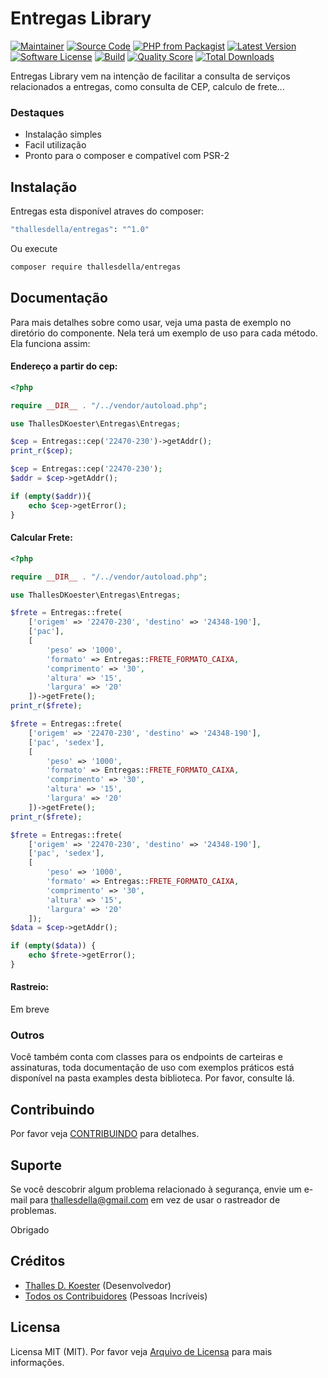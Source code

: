 # Entregas Library

[![Maintainer](http://img.shields.io/badge/maintainer-@thalleskoester-blue.svg?style=flat-square)](https://www.instagram.com/thalleskoester/)
[![Source Code](http://img.shields.io/badge/source-thallesdella/entregas-blue.svg?style=flat-square)](https://github.com/thallesdella/entregas)
[![PHP from Packagist](https://img.shields.io/packagist/php-v/thallesdella/entregas.svg?style=flat-square)](https://packagist.org/packages/thallesdella/entregas)
[![Latest Version](https://img.shields.io/github/release/thallesdella/entregas.svg?style=flat-square)](https://github.com/thallesdella/entregas/releases)
[![Software License](https://img.shields.io/badge/license-MIT-brightgreen.svg?style=flat-square)](LICENSE)
[![Build](https://img.shields.io/scrutinizer/build/g/thallesdella/entregas.svg?style=flat-square)](https://scrutinizer-ci.com/g/thallesdella/entregas)
[![Quality Score](https://img.shields.io/scrutinizer/g/thallesdella/entregas.svg?style=flat-square)](https://scrutinizer-ci.com/g/thallesdella/entregas)
[![Total Downloads](https://img.shields.io/packagist/dt/thallesdella/entregas.svg?style=flat-square)](https://packagist.org/packages/cthallesdella/entregas)


Entregas Library vem na intenção de facilitar a consulta de serviços relacionados a entregas, como consulta de CEP, calculo de frete... 


### Destaques

- Instalação simples
- Facil utilização
- Pronto para o composer e compatível com PSR-2

## Instalação

Entregas esta disponível atraves do composer:

```bash
"thallesdella/entregas": "^1.0"
```

Ou execute

```bash
composer require thallesdella/entregas
```

## Documentação

Para mais detalhes sobre como usar, veja uma pasta de exemplo no diretório do componente. Nela terá um exemplo de uso para cada método. Ela funciona assim:

#### Endereço a partir do cep:

```php
<?php

require __DIR__ . "/../vendor/autoload.php";

use ThallesDKoester\Entregas\Entregas;

$cep = Entregas::cep('22470-230')->getAddr();
print_r($cep);

$cep = Entregas::cep('22470-230');
$addr = $cep->getAddr();

if (empty($addr)){
    echo $cep->getError();
}
```

#### Calcular Frete:

```php
<?php

require __DIR__ . "/../vendor/autoload.php";

use ThallesDKoester\Entregas\Entregas;

$frete = Entregas::frete(
    ['origem' => '22470-230', 'destino' => '24348-190'],
    ['pac'],
    [
        'peso' => '1000',
        'formato' => Entregas::FRETE_FORMATO_CAIXA,
        'comprimento' => '30',
        'altura' => '15',
        'largura' => '20'
    ])->getFrete();
print_r($frete);

$frete = Entregas::frete(
    ['origem' => '22470-230', 'destino' => '24348-190'],
    ['pac', 'sedex'],
    [
        'peso' => '1000',
        'formato' => Entregas::FRETE_FORMATO_CAIXA,
        'comprimento' => '30',
        'altura' => '15',
        'largura' => '20'
    ])->getFrete();
print_r($frete);

$frete = Entregas::frete(
    ['origem' => '22470-230', 'destino' => '24348-190'],
    ['pac', 'sedex'],
    [
        'peso' => '1000',
        'formato' => Entregas::FRETE_FORMATO_CAIXA,
        'comprimento' => '30',
        'altura' => '15',
        'largura' => '20'
    ]);
$data = $cep->getAddr();

if (empty($data)) {
    echo $frete->getError();
}
```

#### Rastreio:
Em breve

### Outros

Você também conta com classes para os endpoints de carteiras e assinaturas, toda documentação de uso com exemplos práticos está disponível na pasta examples desta biblioteca. Por favor, consulte lá.

## Contribuindo

Por favor veja [CONTRIBUINDO](https://github.com/thallesdella/entregas/blob/master/CONTRIBUTING.md) para detalhes.

## Suporte

Se você descobrir algum problema relacionado à segurança, envie um e-mail para thallesdella@gmail.com em vez de usar o rastreador de problemas.

Obrigado

## Créditos

- [Thalles D. Koester](https://github.com/thallesdella) (Desenvolvedor)
- [Todos os Contribuidores](https://github.com/thallesdella/entregas/contributors) (Pessoas Incríveis)

## Licensa

Licensa MIT (MIT). Por favor veja [Arquivo de Licensa](https://github.com/thallesdella/entregas/blob/master/LICENSE) para mais informações.